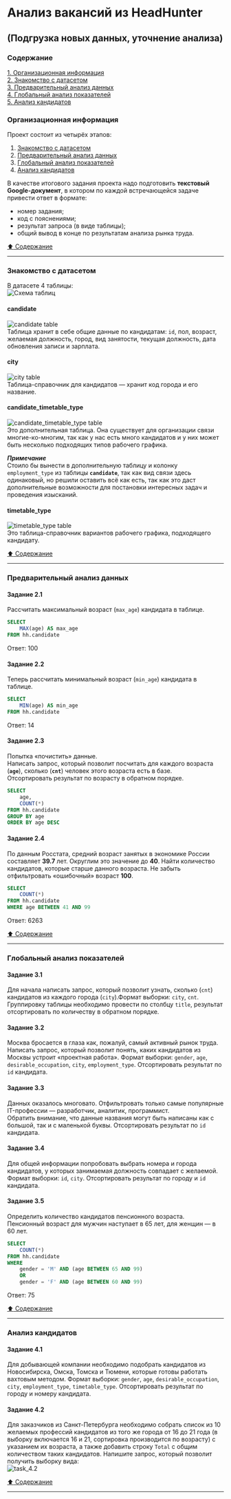 # Анализ вакансий из HeadHunter #

## (Подгрузка новых данных, уточнение анализа) ##

### Содержание ###

[1. Организационная информация](#организационная-информация)    
[2. Знакомство с датасетом](#знакомство-с-датасетом)    
[3. Предварительный анализ данных](#предварительный-анализ-данных)    
[4. Глобальный анализ показателей](#глобальный-анализ-показателей)    
[5. Анализ кандидатов](#анализ-кандидатов)    

### Организационная информация ###

Проект состоит из четырёх этапов:

1. [Знакомство с датасетом](#знакомство-с-датасетом)
2. [Предварительный анализ данных](#предварительный-анализ-данных)
3. [Глобальный анализ показателей](#глобальный-анализ-показателей)
4. [Анализ кандидатов](#анализ-кандидатов)

В качестве итогового задания проекта надо подготовить
**текстовый Google-документ**, в котором по каждой встречающейся задаче привести
ответ в формате:

- номер задания;
- код с пояснениями;
- результат запроса (в виде таблицы);
- общий вывод в конце по результатам анализа рынка труда.

[:arrow_up: Содержание](#содержание)

----

### Знакомство с датасетом ###

В датасете 4 таблицы:    
![Схема таблиц](schema.png)

#### candidate ####

![candidate table](candidate.png)    
Таблица хранит в себе общие данные по кандидатам: `id`, пол, возраст, желаемая
должность, город, вид занятости, текущая должность, дата обновления записи и
зарплата.

#### city ####

![city table](city.png)    
Таблица-справочник для кандидатов&nbsp;&mdash; хранит код города и его название.

#### candidate_timetable_type ####

![candidate_timetable_type table](candidate_timetable_type.png)    
Это дополнительная таблица. Она существует для организации связи
многие-ко-многим, так как у нас есть много кандидатов и у них может быть
несколько подходящих типов рабочего графика.    

***Примечание***    
Стоило бы вынести в дополнительную таблицу и колонку `employment_type` из
таблицы **`candidate`**, так как вид связи здесь одинаковый, но решили оставить
всё как есть, так как это даст дополнительные возможности для постановки
интересных задач и проведения изысканий.

#### timetable_type ####

![timetable_type table](timetable_type.png)    
Это таблица-справочник вариантов рабочего графика, подходящего кандидату.

[:arrow_up: Содержание](#содержание)

----

### Предварительный анализ данных ###

#### Задание 2.1 ####

Рассчитать максимальный возраст (`max_age`) кандидата в таблице.

```sql
SELECT
    MAX(age) AS max_age
FROM hh.candidate
```

Ответ: 100

#### Задание 2.2 ####

Теперь рассчитать минимальный возраст (`min_age`) кандидата в таблице.

```sql
SELECT
    MIN(age) AS min_age
FROM hh.candidate
```

Ответ: 14

#### Задание 2.3 ####

Попытка &laquo;почистить&raquo; данные.    
Написать запрос, который позволит посчитать для каждого возраста (**`age`**),
сколько (**`cnt`**) человек этого возраста есть в базе.    
Отсортировать результат по возрасту в обратном порядке.

```sql
SELECT
    age,
    COUNT(*)
FROM hh.candidate
GROUP BY age
ORDER BY age DESC
```

#### Задание 2.4 ####

По данным Росстата, средний возраст занятых в экономике России составляет
**39.7** лет. Округлим это значение до **40**. Найти количество кандидатов,
которые старше данного возраста. Не забыть отфильтровать &laquo;ошибочный&raquo;
возраст **100**.

```sql
SELECT
    COUNT(*)
FROM hh.candidate
WHERE age BETWEEN 41 AND 99
```

Ответ: 6263

[:arrow_up: Содержание](#содержание)

----

### Глобальный анализ показателей ###

#### Задание 3.1 ####

Для начала написать запрос, который позволит узнать, сколько (`cnt`) кандидатов
из каждого города (`city`).Формат выборки: `city`, `cnt`. Группировку таблицы
необходимо провести по столбцу `title`, результат отсортировать по количеству в
обратном порядке.

#### Задание 3.2 ####

Москва бросается в глаза как, пожалуй, самый активный рынок труда. Написать
запрос, который позволит понять, каких кандидатов из Москвы устроит &laquo;проектная
работа&raquo;. Формат выборки: `gender`, `age`, `desirable_occupation`, `city`,
`employment_type`. Отсортировать результат по `id` кандидата.

#### Задание 3.3 ####

Данных оказалось многовато. Отфильтровать только самые популярные
IT-профессии&nbsp;&mdash; разработчик, аналитик, программист.    
Обратить внимание, что данные названия могут быть написаны как с большой, так и
с маленькой буквы. Отсортировать результат по `id` кандидата.

#### Задание 3.4 ####

Для общей информации попробовать выбрать номера и города кандидатов, у которых
занимаемая должность совпадает с желаемой. Формат выборки: `id`, `city`.
Отсортировать результат по городу и `id` кандидата.

#### Задание 3.5 ####

Определить количество кандидатов пенсионного возраста.    
Пенсионный возраст для мужчин наступает в 65 лет, для женщин&nbsp;&mdash;
в 60 лет.

```sql
SELECT
    COUNT(*)
FROM hh.candidate
WHERE
    gender = 'M' AND (age BETWEEN 65 AND 99)
    OR
    gender = 'F' AND (age BETWEEN 60 AND 99)
```

Ответ: 75

[:arrow_up: Содержание](#содержание)

----

### Анализ кандидатов ###

#### Задание 4.1 ####

Для добывающей компании необходимо подобрать кандидатов из Новосибирска, Омска,
Томска и Тюмени, которые готовы работать вахтовым методом. Формат выборки:
`gender`, `age`, `desirable_occupation`, `city`, `employment_type`,
`timetable_type`. Отсортировать результат по городу и номеру кандидата.

#### Задание 4.2 ####

Для заказчиков из Санкт-Петербурга необходимо собрать список из 10 желаемых
профессий кандидатов из того же города от 16 до 21 года (в выборку включается 16
и 21, сортировка производится по возрасту) с указанием их возраста, а также
добавить строку `Total` с общим количеством таких кандидатов. Напишите запрос,
который позволит получить выборку вида:    
![task_4.2](task_4.2.png)

[:arrow_up: Содержание](#содержание)

----

